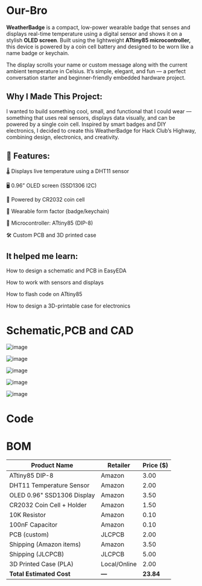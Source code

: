 # Our-Bro

**WeatherBadge** is a compact, low-power wearable badge that senses and displays real-time temperature using a digital sensor and shows it on a stylish **OLED screen**. Built using the lightweight **ATtiny85 microcontroller,** this device is powered by a coin cell battery and designed to be worn like a name badge or keychain.

The display scrolls your name or custom message along with the current ambient temperature in Celsius. It’s simple, elegant, and fun — a perfect conversation starter and beginner-friendly embedded hardware project.

## Why I Made This Project:

I wanted to build something cool, small, and functional that I could wear — something that uses real sensors, displays data visually, and can be powered by a single coin cell. Inspired by smart badges and DIY electronics, I decided to create this WeatherBadge for Hack Club’s Highway, combining design, electronics, and creativity.


## 🔧 Features:

🌡️ Displays live temperature using a DHT11 sensor

🖥️ 0.96” OLED screen (SSD1306 I2C)

🔋 Powered by CR2032 coin cell

👕 Wearable form factor (badge/keychain)

🧠 Microcontroller: ATtiny85 (DIP-8)

🛠️ Custom PCB and 3D printed case


## It helped me learn:

How to design a schematic and PCB in EasyEDA

How to work with sensors and displays

How to flash code on ATtiny85

How to design a 3D-printable case for electronics

# Schematic,PCB and CAD

![image](https://github.com/Coervibe/Our-Bro/blob/main/pcb/schematic.png)

![image](https://github.com/Coervibe/Our-Bro/blob/main/pcb/3d%20pcb.png)

![image](https://github.com/Coervibe/Our-Bro/blob/main/pcb/pcb.png)

![image](https://github.com/Coervibe/Our-Bro/blob/main/cad/case1.png)

![image](https://github.com/Coervibe/Our-Bro/blob/main/cad/case2.png)

# Code

# BOM

| Product Name | Retailer | Price ($) |
| --- | --- | --- |
| ATtiny85 DIP-8 | Amazon | 3.00 |
| DHT11 Temperature Sensor | Amazon | 2.00 |
| OLED 0.96" SSD1306 Display | Amazon | 3.50 |
| CR2032 Coin Cell + Holder | Amazon | 1.50 |
| 10K Resistor | Amazon | 0.10 |
| 100nF Capacitor | Amazon | 0.10 |
| PCB (custom) | JLCPCB | 2.00 |
| Shipping (Amazon items) | Amazon | 3.50 |
| Shipping (JLCPCB) | JLCPCB | 5.00 |
| 3D Printed Case (PLA) | Local/Online | 2.00 |
| **Total Estimated Cost** | **—** | **23.84** |
